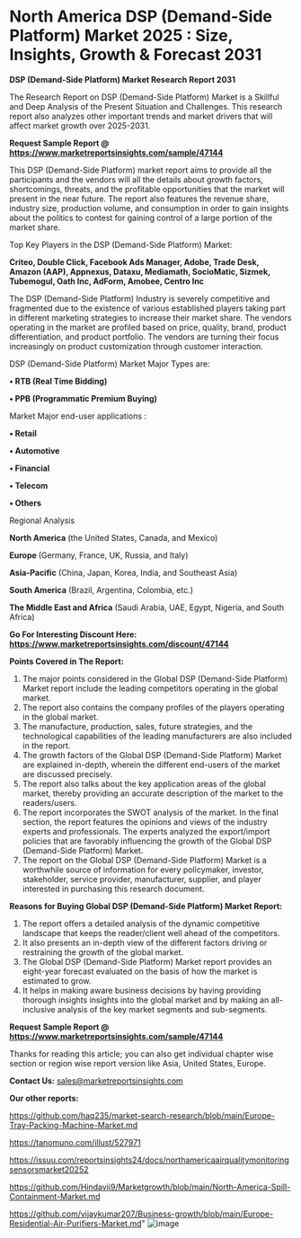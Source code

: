 # North America DSP (Demand-Side Platform) Market 2025 : Size, Insights, Growth & Forecast 2031

<strong>DSP (Demand-Side Platform) Market Research Report 2031</strong>

The Research Report on DSP (Demand-Side Platform) Market is a Skillful and Deep Analysis of the Present Situation and Challenges. This research report also analyzes other important trends and market drivers that will affect market growth over 2025-2031.

<strong>Request Sample Report @ <a href=https://www.marketreportsinsights.com/sample/47144>https://www.marketreportsinsights.com/sample/47144</a></strong>

This DSP (Demand-Side Platform) market report aims to provide all the participants and the vendors will all the details about growth factors, shortcomings, threats, and the profitable opportunities that the market will present in the near future. The report also features the revenue share, industry size, production volume, and consumption in order to gain insights about the politics to contest for gaining control of a large portion of the market share.

Top Key Players in the DSP (Demand-Side Platform) Market:

<strong>Criteo, Double Click, Facebook Ads Manager, Adobe, Trade Desk, Amazon (AAP), Appnexus, Dataxu, Mediamath, SocioMatic, Sizmek, Tubemogul, Oath Inc, AdForm, Amobee, Centro Inc</strong>

The DSP (Demand-Side Platform) Industry is severely competitive and fragmented due to the existence of various established players taking part in different marketing strategies to increase their market share. The vendors operating in the market are profiled based on price, quality, brand, product differentiation, and product portfolio. The vendors are turning their focus increasingly on product customization through customer interaction.

DSP (Demand-Side Platform) Market Major Types are:

<strong>•  RTB (Real Time Bidding)

•  PPB (Programmatic Premium Buying)</strong>

Market Major end-user applications :

<strong>•  Retail

•  Automotive

•  Financial

•  Telecom

•  Others</strong>

Regional Analysis

</u><strong><b>North America</b></strong> (the United States, Canada, and Mexico)

<strong><b>Europe </b></strong>(Germany, France, UK, Russia, and Italy)

<strong><b>Asia-Pacific</b></strong> (China, Japan, Korea, India, and Southeast Asia)

<strong><b>South America</b></strong> (Brazil, Argentina, Colombia, etc.)

<strong><b>The Middle East and Africa</b></strong> (Saudi Arabia, UAE, Egypt, Nigeria, and South Africa)

<strong>Go For Interesting Discount Here: <a href=https://www.marketreportsinsights.com/discount/47144>https://www.marketreportsinsights.com/discount/47144</a></strong>

<strong>Points Covered in The Report:</strong>
<ol>
  <li>The major points considered in the Global DSP (Demand-Side Platform) Market report include the leading competitors operating in the global market.</li>
  <li>The report also contains the company profiles of the players operating in the global market.</li>
  <li>The manufacture, production, sales, future strategies, and the technological capabilities of the leading manufacturers are also included in the report.</li>
  <li>The growth factors of the Global DSP (Demand-Side Platform) Market are explained in-depth, wherein the different end-users of the market are discussed precisely.</li>
  <li>The report also talks about the key application areas of the global market, thereby providing an accurate description of the market to the readers/users.</li>
  <li>The report incorporates the SWOT analysis of the market. In the final section, the report features the opinions and views of the industry experts and professionals. The experts analyzed the export/import policies that are favorably influencing the growth of the Global DSP (Demand-Side Platform) Market.</li>
  <li>The report on the Global DSP (Demand-Side Platform) Market is a worthwhile source of information for every policymaker, investor, stakeholder, service provider, manufacturer, supplier, and player interested in purchasing this research document.</li>
</ol>
<strong>Reasons for Buying Global DSP (Demand-Side Platform) Market Report:</strong>

<ol>
  <li>The report offers a detailed analysis of the dynamic competitive landscape that keeps the reader/client well ahead of the competitors.</li>
  <li>It also presents an in-depth view of the different factors driving or restraining the growth of the global market.</li>
  <li>The Global DSP (Demand-Side Platform) Market report provides an eight-year forecast evaluated on the basis of how the market is estimated to grow.</li>
  <li>It helps in making aware business decisions by having providing thorough insights insights into the global market and by making an all-inclusive analysis of the key market segments and sub-segments.</li>
</ol>
<strong>Request Sample Report @ <a href=https://www.marketreportsinsights.com/sample/47144>https://www.marketreportsinsights.com/sample/47144</a></strong>


Thanks for reading this article; you can also get individual chapter wise section or region wise report version like Asia, United States, Europe.

<strong>Contact Us:</strong>
sales@marketreportsinsights.com

<strong>Our other reports:</strong>

<a href=https://github.com/haq235/market-search-research/blob/main/Europe-Tray-Packing-Machine-Market.md>https://github.com/haq235/market-search-research/blob/main/Europe-Tray-Packing-Machine-Market.md</a>

<a href=https://tanomuno.com/illust/527971>https://tanomuno.com/illust/527971</a>

<a href=https://issuu.com/reportsinsights24/docs/northamericaairqualitymonitoringsensorsmarket20252>https://issuu.com/reportsinsights24/docs/northamericaairqualitymonitoringsensorsmarket20252</a>

<a href=https://github.com/Hindavii9/Marketgrowth/blob/main/North-America-Spill-Containment-Market.md>https://github.com/Hindavii9/Marketgrowth/blob/main/North-America-Spill-Containment-Market.md</a>

<a href=https://github.com/vijaykumar207/Business-growth/blob/main/Europe-Residential-Air-Purifiers-Market.md>https://github.com/vijaykumar207/Business-growth/blob/main/Europe-Residential-Air-Purifiers-Market.md</a>"
![image](https://github.com/user-attachments/assets/f9ae1ae4-c6c9-41da-8449-32a1a4bd51e4)
